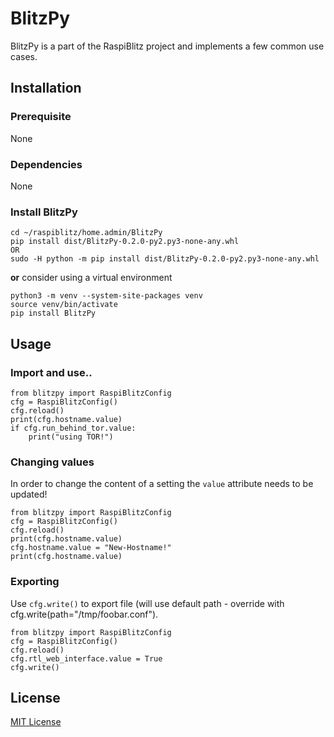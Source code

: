 # BlitzPy

BlitzPy is a part of the RaspiBlitz project and implements a few common use cases.


## Installation

### Prerequisite

None

### Dependencies

None

### Install BlitzPy

```
cd ~/raspiblitz/home.admin/BlitzPy
pip install dist/BlitzPy-0.2.0-py2.py3-none-any.whl
OR
sudo -H python -m pip install dist/BlitzPy-0.2.0-py2.py3-none-any.whl
```

**or** consider using a virtual environment

```
python3 -m venv --system-site-packages venv
source venv/bin/activate
pip install BlitzPy
```

## Usage

### Import and use..

```
from blitzpy import RaspiBlitzConfig
cfg = RaspiBlitzConfig()
cfg.reload()
print(cfg.hostname.value)
if cfg.run_behind_tor.value:
    print("using TOR!")
```

### Changing values

In order to change the content of a setting the `value` attribute needs to be updated!

```
from blitzpy import RaspiBlitzConfig
cfg = RaspiBlitzConfig()
cfg.reload()
print(cfg.hostname.value)
cfg.hostname.value = "New-Hostname!"
print(cfg.hostname.value)
```

### Exporting

Use `cfg.write()` to export file (will use default path - override with cfg.write(path="/tmp/foobar.conf").

```
from blitzpy import RaspiBlitzConfig
cfg = RaspiBlitzConfig()
cfg.reload()
cfg.rtl_web_interface.value = True
cfg.write()
```

## License

[MIT License](http://en.wikipedia.org/wiki/MIT_License)
